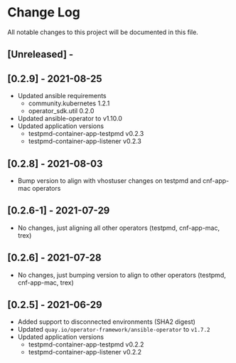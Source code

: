 # Change Log

All notable changes to this project will be documented in this file.

## [Unreleased] -

## [0.2.9] - 2021-08-25

- Updated ansible requirements
  - community.kubernetes 1.2.1
  - operator_sdk.util 0.2.0
- Updated ansible-operator  to v1.10.0
- Updated application versions
  - testpmd-container-app-testpmd v0.2.3
  - testpmd-container-app-listener v0.2.3

## [0.2.8] - 2021-08-03

- Bump version to align with vhostuser changes on testpmd and cnf-app-mac operators

## [0.2.6-1] - 2021-07-29

- No changes, just aligning all other operators (testpmd, cnf-app-mac, trex)

## [0.2.6] - 2021-07-28

- No changes, just bumping version to align to other operators (testpmd, cnf-app-mac, trex)

## [0.2.5] - 2021-06-29

- Added support to disconnected environments (SHA2 digest)
- Updated `quay.io/operator-framework/ansible-operator` to `v1.7.2`
- Updated application versions
  - testpmd-container-app-testpmd v0.2.2
  - testpmd-container-app-listener v0.2.2
